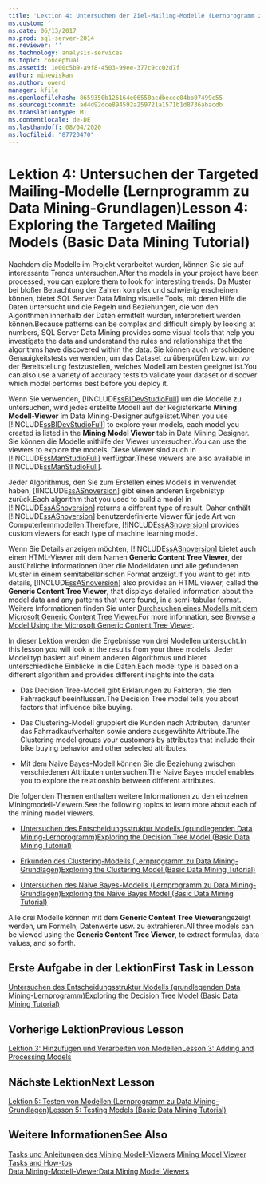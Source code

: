 ```yaml
---
title: 'Lektion 4: Untersuchen der Ziel-Mailing-Modelle (Lernprogramm zu Data Mining-Grundlagen) | Microsoft-Dokumentation'
ms.custom: ''
ms.date: 06/13/2017
ms.prod: sql-server-2014
ms.reviewer: ''
ms.technology: analysis-services
ms.topic: conceptual
ms.assetid: 1e00c5b9-a9f8-4503-99ee-377c9cc02d7f
author: minewiskan
ms.author: owend
manager: kfile
ms.openlocfilehash: 8659350b126164e06550acdbecec04bb07499c55
ms.sourcegitcommit: ad4d92dce894592a259721a1571b1d8736abacdb
ms.translationtype: MT
ms.contentlocale: de-DE
ms.lasthandoff: 08/04/2020
ms.locfileid: "87720470"
---
```

# <a name="lesson-4-exploring-the-targeted-mailing-models-basic-data-mining-tutorial"></a><span data-ttu-id="8a366-102">Lektion 4: Untersuchen der Targeted Mailing-Modelle (Lernprogramm zu Data Mining-Grundlagen)</span><span class="sxs-lookup"><span data-stu-id="8a366-102">Lesson 4: Exploring the Targeted Mailing Models (Basic Data Mining Tutorial)</span></span>
  <span data-ttu-id="8a366-103">Nachdem die Modelle im Projekt verarbeitet wurden, können Sie sie auf interessante Trends untersuchen.</span><span class="sxs-lookup"><span data-stu-id="8a366-103">After the models in your project have been processed, you can explore them to look for interesting trends.</span></span> <span data-ttu-id="8a366-104">Da Muster bei bloßer Betrachtung der Zahlen komplex und schwierig erscheinen können, bietet SQL Server Data Mining visuelle Tools, mit deren Hilfe die Daten untersucht und die Regeln und Beziehungen, die von den Algorithmen innerhalb der Daten ermittelt wurden, interpretiert werden können.</span><span class="sxs-lookup"><span data-stu-id="8a366-104">Because patterns can be complex and difficult simply by looking at numbers, SQL Server Data Mining provides some visual tools that help you investigate the data and understand the rules and relationships that the algorithms have discovered within the data.</span></span> <span data-ttu-id="8a366-105">Sie können auch verschiedene Genauigkeitstests verwenden, um das Dataset zu überprüfen bzw. um vor der Bereitstellung festzustellen, welches Modell am besten geeignet ist.</span><span class="sxs-lookup"><span data-stu-id="8a366-105">You can also use a variety of accuracy tests to validate your dataset or discover which model performs best before you deploy it.</span></span>  
  
 <span data-ttu-id="8a366-106">Wenn Sie verwenden, [!INCLUDE[ssBIDevStudioFull](../includes/ssbidevstudiofull-md.md)] um die Modelle zu untersuchen, wird jedes erstellte Modell auf der Registerkarte **Mining Modell-Viewer** im Data Mining-Designer aufgelistet.</span><span class="sxs-lookup"><span data-stu-id="8a366-106">When you use [!INCLUDE[ssBIDevStudioFull](../includes/ssbidevstudiofull-md.md)] to explore your models, each model you created is listed in the **Mining Model Viewer** tab in Data Mining Designer.</span></span> <span data-ttu-id="8a366-107">Sie können die Modelle mithilfe der Viewer untersuchen.</span><span class="sxs-lookup"><span data-stu-id="8a366-107">You can use the viewers to explore the models.</span></span> <span data-ttu-id="8a366-108">Diese Viewer sind auch in [!INCLUDE[ssManStudioFull](../includes/ssmanstudiofull-md.md)] verfügbar.</span><span class="sxs-lookup"><span data-stu-id="8a366-108">These viewers are also available in [!INCLUDE[ssManStudioFull](../includes/ssmanstudiofull-md.md)].</span></span>  
  
 <span data-ttu-id="8a366-109">Jeder Algorithmus, den Sie zum Erstellen eines Modells in verwendet haben, [!INCLUDE[ssASnoversion](../includes/ssasnoversion-md.md)] gibt einen anderen Ergebnistyp zurück.</span><span class="sxs-lookup"><span data-stu-id="8a366-109">Each algorithm that you used to build a model in [!INCLUDE[ssASnoversion](../includes/ssasnoversion-md.md)] returns a different type of result.</span></span> <span data-ttu-id="8a366-110">Daher enthält [!INCLUDE[ssASnoversion](../includes/ssasnoversion-md.md)] benutzerdefinierte Viewer für jede Art von Computerlernmodellen.</span><span class="sxs-lookup"><span data-stu-id="8a366-110">Therefore, [!INCLUDE[ssASnoversion](../includes/ssasnoversion-md.md)] provides custom viewers for each type of machine learning model.</span></span>  
  
 <span data-ttu-id="8a366-111">Wenn Sie Details anzeigen möchten, [!INCLUDE[ssASnoversion](../includes/ssasnoversion-md.md)] bietet auch einen HTML-Viewer mit dem Namen **Generic Content Tree Viewer**, der ausführliche Informationen über die Modelldaten und alle gefundenen Muster in einem semitabellarischen Format anzeigt.</span><span class="sxs-lookup"><span data-stu-id="8a366-111">If you want to get into details, [!INCLUDE[ssASnoversion](../includes/ssasnoversion-md.md)] also provides an HTML viewer, called the **Generic Content Tree Viewer**, that displays detailed information about the model data and any patterns that were found, in a semi-tabular format.</span></span> <span data-ttu-id="8a366-112">Weitere Informationen finden Sie unter [Durchsuchen eines Modells mit dem Microsoft Generic Content Tree Viewer](../../2014/analysis-services/data-mining/browse-a-model-using-the-microsoft-generic-content-tree-viewer.md).</span><span class="sxs-lookup"><span data-stu-id="8a366-112">For more information, see [Browse a Model Using the Microsoft Generic Content Tree Viewer](../../2014/analysis-services/data-mining/browse-a-model-using-the-microsoft-generic-content-tree-viewer.md).</span></span>  
  
 <span data-ttu-id="8a366-113">In dieser Lektion werden die Ergebnisse von drei Modellen untersucht.</span><span class="sxs-lookup"><span data-stu-id="8a366-113">In this lesson you will look at the results from your three models.</span></span> <span data-ttu-id="8a366-114">Jeder Modelltyp basiert auf einem anderen Algorithmus und bietet unterschiedliche Einblicke in die Daten.</span><span class="sxs-lookup"><span data-stu-id="8a366-114">Each model type is based on a different algorithm and provides different insights into the data.</span></span>  
  
-   <span data-ttu-id="8a366-115">Das Decision Tree-Modell gibt Erklärungen zu Faktoren, die den Fahrradkauf beeinflussen.</span><span class="sxs-lookup"><span data-stu-id="8a366-115">The Decision Tree model tells you about factors that influence bike buying.</span></span>  
  
-   <span data-ttu-id="8a366-116">Das Clustering-Modell gruppiert die Kunden nach Attributen, darunter das Fahrradkaufverhalten sowie andere ausgewählte Attribute.</span><span class="sxs-lookup"><span data-stu-id="8a366-116">The Clustering model groups your customers by attributes that include their bike buying behavior and other selected attributes.</span></span>  
  
-   <span data-ttu-id="8a366-117">Mit dem Naive Bayes-Modell können Sie die Beziehung zwischen verschiedenen Attributen untersuchen.</span><span class="sxs-lookup"><span data-stu-id="8a366-117">The Naive Bayes model enables you to explore the relationship between different attributes.</span></span>  
  
 <span data-ttu-id="8a366-118">Die folgenden Themen enthalten weitere Informationen zu den einzelnen Miningmodell-Viewern.</span><span class="sxs-lookup"><span data-stu-id="8a366-118">See the following topics to learn more about each of the mining model viewers.</span></span>  
  
-   [<span data-ttu-id="8a366-119">Untersuchen des Entscheidungsstruktur Modells &#40;grundlegenden Data Mining-Lernprogramm&#41;</span><span class="sxs-lookup"><span data-stu-id="8a366-119">Exploring the Decision Tree Model &#40;Basic Data Mining Tutorial&#41;</span></span>](../../2014/tutorials/exploring-the-decision-tree-model-basic-data-mining-tutorial.md)  
  
-   [<span data-ttu-id="8a366-120">Erkunden des Clustering-Modells &#40;Lernprogramm zu Data Mining-Grundlagen&#41;</span><span class="sxs-lookup"><span data-stu-id="8a366-120">Exploring the Clustering Model &#40;Basic Data Mining Tutorial&#41;</span></span>](../../2014/tutorials/exploring-the-clustering-model-basic-data-mining-tutorial.md)  
  
-   [<span data-ttu-id="8a366-121">Untersuchen des Naive Bayes-Modells &#40;Lernprogramm zu Data Mining-Grundlagen&#41;</span><span class="sxs-lookup"><span data-stu-id="8a366-121">Exploring the Naive Bayes Model &#40;Basic Data Mining Tutorial&#41;</span></span>](../../2014/tutorials/exploring-the-naive-bayes-model-basic-data-mining-tutorial.md)  
  
 <span data-ttu-id="8a366-122">Alle drei Modelle können mit dem **Generic Content Tree Viewer**angezeigt werden, um Formeln, Datenwerte usw. zu extrahieren.</span><span class="sxs-lookup"><span data-stu-id="8a366-122">All three models can be viewed using the **Generic Content Tree Viewer**, to extract formulas, data values, and so forth.</span></span>  
  
## <a name="first-task-in-lesson"></a><span data-ttu-id="8a366-123">Erste Aufgabe in der Lektion</span><span class="sxs-lookup"><span data-stu-id="8a366-123">First Task in Lesson</span></span>  
 [<span data-ttu-id="8a366-124">Untersuchen des Entscheidungsstruktur Modells &#40;grundlegenden Data Mining-Lernprogramm&#41;</span><span class="sxs-lookup"><span data-stu-id="8a366-124">Exploring the Decision Tree Model &#40;Basic Data Mining Tutorial&#41;</span></span>](../../2014/tutorials/exploring-the-decision-tree-model-basic-data-mining-tutorial.md)  
  
## <a name="previous-lesson"></a><span data-ttu-id="8a366-125">Vorherige Lektion</span><span class="sxs-lookup"><span data-stu-id="8a366-125">Previous Lesson</span></span>  
 [<span data-ttu-id="8a366-126">Lektion 3: Hinzufügen und Verarbeiten von Modellen</span><span class="sxs-lookup"><span data-stu-id="8a366-126">Lesson 3: Adding and Processing Models</span></span>](../../2014/tutorials/lesson-3-adding-and-processing-models.md)  
  
## <a name="next-lesson"></a><span data-ttu-id="8a366-127">Nächste Lektion</span><span class="sxs-lookup"><span data-stu-id="8a366-127">Next Lesson</span></span>  
 [<span data-ttu-id="8a366-128">Lektion 5: Testen von Modellen &#40;Lernprogramm zu Data Mining-Grundlagen&#41;</span><span class="sxs-lookup"><span data-stu-id="8a366-128">Lesson 5: Testing Models &#40;Basic Data Mining Tutorial&#41;</span></span>](../../2014/tutorials/lesson-5-testing-models-basic-data-mining-tutorial.md)  
  
## <a name="see-also"></a><span data-ttu-id="8a366-129">Weitere Informationen</span><span class="sxs-lookup"><span data-stu-id="8a366-129">See Also</span></span>  
 <span data-ttu-id="8a366-130">[Tasks und Anleitungen des Mining Modell-Viewers](../../2014/analysis-services/data-mining/mining-model-viewer-tasks-and-how-tos.md) </span><span class="sxs-lookup"><span data-stu-id="8a366-130">[Mining Model Viewer Tasks and How-tos](../../2014/analysis-services/data-mining/mining-model-viewer-tasks-and-how-tos.md) </span></span>  
 [<span data-ttu-id="8a366-131">Data Mining-Modell-Viewer</span><span class="sxs-lookup"><span data-stu-id="8a366-131">Data Mining Model Viewers</span></span>](../../2014/analysis-services/data-mining/data-mining-model-viewers.md)  
  
  
